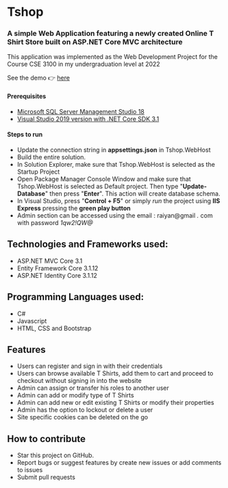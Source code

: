# Tshop

### A simple Web Application featuring a newly created Online T Shirt Store  built on ASP.NET Core MVC architecture
This application was implemented as the Web Development Project for the Course CSE 3100 in my undergraduation level at 2022

See the demo 👉 [here](https://drive.google.com/drive/folders/1-6vt1v88LtyIRfj5dHZTjy88eEz-l18z?usp=sharing)

#### Prerequisites

- [Microsoft SQL Server Management Studio 18](https://docs.microsoft.com/en-us/sql/ssms/download-sql-server-management-studio-ssms?view=sql-server-ver15)
- [Visual Studio 2019 version with .NET Core SDK 3.1](https://www.microsoft.com/net/download/all)

#### Steps to run

- Update the connection string in **appsettings.json** in Tshop.WebHost
- Build the entire solution.
- In Solution Explorer, make sure that Tshop.WebHost is selected as the Startup Project
- Open Package Manager Console Window and make sure that Tshop.WebHost is selected as Default project. Then type "**Update-Database**" then press "**Enter**". This action will create database schema.
- In Visual Studio, press "**Control + F5**" or simply *run* the project using **IIS Express** pressing the **green play button**
- Admin section can be accessed using the email : raiyan@gmail *.* com with password *1qw2!QW@*

## Technologies and Frameworks used:

- ASP.NET MVC Core 3.1
- Entity Framework Core 3.1.12
- ASP.NET Identity Core 3.1.12

## Programming Languages used:

- C#
- Javascript
- HTML, CSS and Bootstrap

## Features

- Users can register and sign in with their credentials 
- Users can browse available T Shirts, add them to cart and proceed to checkout without signing in into the website 
- Admin can assign or transfer his roles to another user
- Admin can add or modify type of T Shirts
- Admin can add new or edit existing T Shirts or modify their properties
- Admin has the option to lockout or delete a user
- Site specific cookies can be deleted on the go 

## How to contribute

- Star this project on GitHub.
- Report bugs or suggest features by create new issues or add comments to issues
- Submit pull requests

